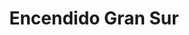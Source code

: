 ---
title: "Encendido Gran Sur"
url: /ciudad-autonoma-de-buenos-aires/encendido-gran-sur/
shop: general
---